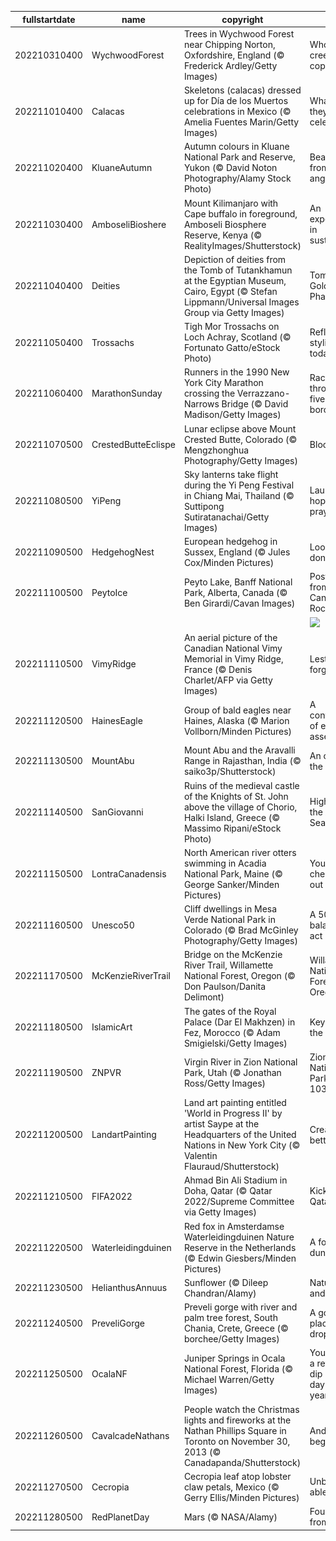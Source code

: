 |fullstartdate|name|copyright|title|image|
|--|--|--|--|--|
202210310400|WychwoodForest|Trees in Wychwood Forest near Chipping Norton, Oxfordshire, England (© Frederick Ardley/Getty Images)|Who's in this creepy copse?|![](/en-CA/2022/11/202210310400WychwoodForest.jpg)|
202211010400|Calacas|Skeletons (calacas) dressed up for Día de los Muertos celebrations in Mexico (© Amelia Fuentes Marin/Getty Images)|What are they celebrating?|![](/en-CA/2022/11/202211010400Calacas.jpg)|
202211020400|KluaneAutumn|Autumn colours in Kluane National Park and Reserve, Yukon (© David Noton Photography/Alamy Stock Photo)|Beautiful from all angles|![](/en-CA/2022/11/202211020400KluaneAutumn.jpg)|
202211030400|AmboseliBioshere|Mount Kilimanjaro with Cape buffalo in foreground, Amboseli Biosphere Reserve, Kenya (© RealityImages/Shutterstock)|An experiment in sustainability|![](/en-CA/2022/11/202211030400AmboseliBioshere.jpg)|
202211040400|Deities|Depiction of deities from the Tomb of Tutankhamun at the Egyptian Museum, Cairo, Egypt (© Stefan Lippmann/Universal Images Group via Getty Images)|Tomb of the Golden Pharaoh|![](/en-CA/2022/11/202211040400Deities.jpg)|
202211050400|Trossachs|Tigh Mor Trossachs on Loch Achray, Scotland (© Fortunato Gatto/eStock Photo)|Reflecting its stylish past today|![](/en-CA/2022/11/202211050400Trossachs.jpg)|
202211060400|MarathonSunday|Runners in the 1990 New York City Marathon crossing the Verrazzano-Narrows Bridge (© David Madison/Getty Images)|Racing through the five boroughs|![](/en-CA/2022/11/202211060400MarathonSunday.jpg)|
202211070500|CrestedButteEclispe|Lunar eclipse above Mount Crested Butte, Colorado (© Mengzhonghua Photography/Getty Images)|Blood moon|![](/en-CA/2022/11/202211070500CrestedButteEclispe.jpg)|
202211080500|YiPeng|Sky lanterns take flight during the Yi Peng Festival in Chiang Mai, Thailand (© Suttipong Sutiratanachai/Getty Images)|Launching hopes and prayers|![](/en-CA/2022/11/202211080500YiPeng.jpg)|
202211090500|HedgehogNest|European hedgehog in Sussex, England (© Jules Cox/Minden Pictures)|Look, but don’t touch|![](/en-CA/2022/11/202211090500HedgehogNest.jpg)|
202211100500|PeytoIce|Peyto Lake, Banff National Park, Alberta, Canada (© Ben Girardi/Cavan Images)|Postcard from the Canadian Rockies|![](/en-CA/2022/11/202211100500PeytoIce.jpg)|
||||![](/en-CA/2022/11/.jpg)|
202211110500|VimyRidge|An aerial picture of the Canadian National Vimy Memorial in Vimy Ridge, France (© Denis Charlet/AFP via Getty Images)|Lest we forget|![](/en-CA/2022/11/202211110500VimyRidge.jpg)|
202211120500|HainesEagle|Group of bald eagles near Haines, Alaska (© Marion Vollborn/Minden Pictures)|A convocation of eagles assembles|![](/en-CA/2022/11/202211120500HainesEagle.jpg)|
202211130500|MountAbu|Mount Abu and the Aravalli Range in Rajasthan, India (© saiko3p/Shutterstock)|An oasis in the desert|![](/en-CA/2022/11/202211130500MountAbu.jpg)|
202211140500|SanGiovanni|Ruins of the medieval castle of the Knights of St. John above the village of Chorio, Halki Island, Greece (© Massimo Ripani/eStock Photo)|High above the Aegean Sea|![](/en-CA/2022/11/202211140500SanGiovanni.jpg)|
202211150500|LontraCanadensis|North American river otters swimming in Acadia National Park, Maine (© George Sanker/Minden Pictures)|You 'otter' check this out|![](/en-CA/2022/11/202211150500LontraCanadensis.jpg)|
202211160500|Unesco50|Cliff dwellings in Mesa Verde National Park in Colorado (© Brad McGinley Photography/Getty Images)|A 50-year balancing act|![](/en-CA/2022/11/202211160500Unesco50.jpg)|
202211170500|McKenzieRiverTrail|Bridge on the McKenzie River Trail, Willamette National Forest, Oregon (© Don Paulson/Danita Delimont)|Willamette National Forest, Oregon|![](/en-CA/2022/11/202211170500McKenzieRiverTrail.jpg)|
202211180500|IslamicArt|The gates of the Royal Palace (Dar El Makhzen) in Fez, Morocco (© Adam Smigielski/Getty Images)|Keyholes to the kingdom|![](/en-CA/2022/11/202211180500IslamicArt.jpg)|
202211190500|ZNPVR|Virgin River in Zion National Park, Utah (© Jonathan Ross/Getty Images)|Zion National Park turns 103|![](/en-CA/2022/11/202211190500ZNPVR.jpg)|
202211200500|LandartPainting|Land art painting entitled 'World in Progress II' by artist Saype at the Headquarters of the United Nations in New York City (© Valentin Flauraud/Shutterstock)|Creating a better world|![](/en-CA/2022/11/202211200500LandartPainting.jpg)|
202211210500|FIFA2022|Ahmad Bin Ali Stadium in Doha, Qatar (© Qatar 2022/Supreme Committee via Getty Images)|Kickoff in Qatar|![](/en-CA/2022/11/202211210500FIFA2022.jpg)|
202211220500|Waterleidingduinen|Red fox in Amsterdamse Waterleidingduinen Nature Reserve in the Netherlands (© Edwin Giesbers/Minden Pictures)|A fox in the dunes|![](/en-CA/2022/11/202211220500Waterleidingduinen.jpg)|
202211230500|HelianthusAnnuus|Sunflower (© Dileep Chandran/Alamy)|Nature, art, and...math?|![](/en-CA/2022/11/202211230500HelianthusAnnuus.jpg)|
202211240500|PreveliGorge|Preveli gorge with river and palm tree forest, South Chania, Crete, Greece (© borchee/Getty Images)|A gorge-ous place to drop in|![](/en-CA/2022/11/202211240500PreveliGorge.jpg)|
202211250500|OcalaNF|Juniper Springs in Ocala National Forest, Florida (© Michael Warren/Getty Images)|You can take a refreshing dip here any day of the year|![](/en-CA/2022/11/202211250500OcalaNF.jpg)|
202211260500|CavalcadeNathans|People watch the Christmas lights and fireworks at the Nathan Phillips Square in Toronto on November 30, 2013 (© Canadapanda/Shutterstock)|And so it begins!|![](/en-CA/2022/11/202211260500CavalcadeNathans.jpg)|
202211270500|Cecropia|Cecropia leaf atop lobster claw petals, Mexico (© Gerry Ellis/Minden Pictures)|Unbe-leaf-able|![](/en-CA/2022/11/202211270500Cecropia.jpg)|
202211280500|RedPlanetDay|Mars (© NASA/Alamy)|Fourth rock from the sun|![](/en-CA/2022/11/202211280500RedPlanetDay.jpg)|
